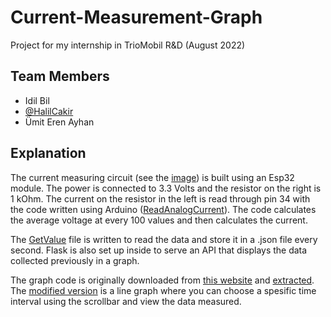 # Current-Measurement-Graph
Project for my internship in TrioMobil R&D (August 2022)

## Team Members
- Idil Bil
- [@HalilCakir](https://github.com/halilcakir) 
- Ümit Eren Ayhan

## Explanation
The current measuring circuit (see the [image](https://github.com/idil-bil/Live-Current-Graph/blob/main/breadboard%20for%20esp32.jpg)) is built using an Esp32 module. The power is connected to 3.3 Volts and the resistor on the right is 1 kOhm. The current on the resistor in the left is read through pin 34 with the code written using Arduino ([ReadAnalogCurrent](https://github.com/idil-bil/Live-Current-Graph/blob/main/ReadAnalogCurrent.ino)). The code calculates the average voltage at every 100 values and then calculates the current.

The [GetValue](https://github.com/idil-bil/Live-Current-Graph/blob/main/getvalue.py) file is written to read the data and store it in a .json file every second. Flask is also set up inside to serve an API that displays the data collected previously in a graph.

The graph code is originally downloaded from [this website](https://s7.dosya.tc/server23/pox3ax/sad.rar.html) and [extracted](https://extract.me/). The [modified version](https://github.com/idil-bil/Live-Current-Graph/blob/main/graph%20(modified).html) is a line graph where you can choose a spesific time interval using the scrollbar and view the data measured. 

